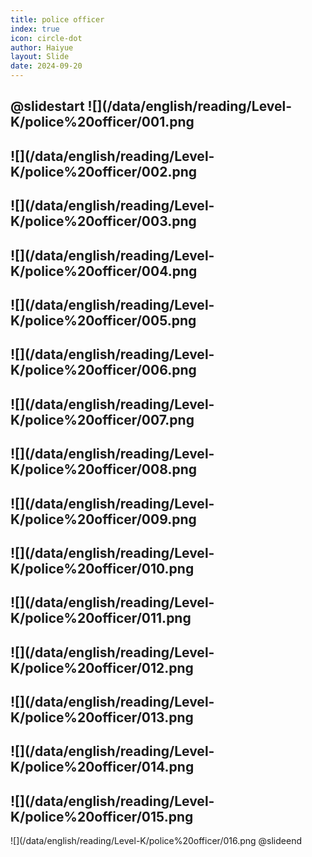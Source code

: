 ```yaml
---
title: police officer
index: true
icon: circle-dot
author: Haiyue
layout: Slide
date: 2024-09-20
---
```

 
@slidestart
![](/data/english/reading/Level-K/police%20officer/001.png
---
![](/data/english/reading/Level-K/police%20officer/002.png
---
![](/data/english/reading/Level-K/police%20officer/003.png
---
![](/data/english/reading/Level-K/police%20officer/004.png
---
![](/data/english/reading/Level-K/police%20officer/005.png
---
![](/data/english/reading/Level-K/police%20officer/006.png
---
![](/data/english/reading/Level-K/police%20officer/007.png
---
![](/data/english/reading/Level-K/police%20officer/008.png
---
![](/data/english/reading/Level-K/police%20officer/009.png
---
![](/data/english/reading/Level-K/police%20officer/010.png
---
![](/data/english/reading/Level-K/police%20officer/011.png
---
![](/data/english/reading/Level-K/police%20officer/012.png
---
![](/data/english/reading/Level-K/police%20officer/013.png
---
![](/data/english/reading/Level-K/police%20officer/014.png
---
![](/data/english/reading/Level-K/police%20officer/015.png
---
![](/data/english/reading/Level-K/police%20officer/016.png
@slideend